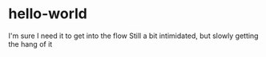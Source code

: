# hello-world
I'm sure I need it to get into the flow
Still a bit intimidated, but slowly getting the hang of it
